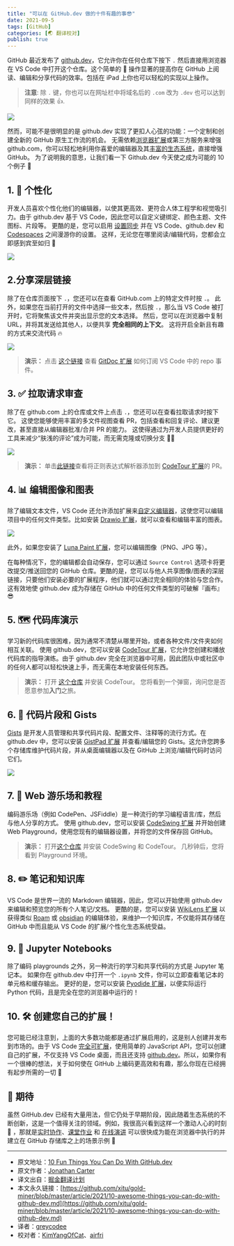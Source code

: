 ```yaml
---
title: "可以在 GitHub.dev 做的十件有趣的事😎"
date: 2021-09-5
tags: [GitHub]
categories: [🌏 翻译校对]
publish: true
---
```


GitHub 最近发布了 [github.dev](https://github.dev)，它允许你在任何仓库下按下 `.` 然后直接用浏览器在 VS Code 中打开这个仓库。这个简单的  操作显著的提高你在 GitHub 上阅读、编辑和分享代码的效率。包括在 iPad 上你也可以轻松的实现以上操作。

> **注意**: 除 `.` 键，你也可以在网址栏中将域名后的 `.com` 改为 `.dev` 也可以达到同样的效果 👍.

![](https://picbed.kimyang.cn/202109072224405.jpg)

<!-- more -->

然而，可能不是很明显的是 github.dev 实现了更扣人心弦的功能：一个定制和创建全新的 GitHub 原生工作流的机会。 无需依赖[浏览器扩展](https://github.com/collections/github-browser-extensions)或第三方服务来增强 github.com，你可以轻松地利用你喜爱的编辑器及其[丰富的生态系统](https://marketplace.visualstudio.com/vscode)，直接增强 GitHub。 为了说明我的意思，让我们看一下 Github.dev 今天使之成为可能的 10 个例子 🚀

## 1. 💄 个性化

开发人员喜欢个性化他们的编辑器，以使其更高效、更符合人体工程学和视觉吸引力。由于 github.dev 基于 VS Code，因此您可以自定义键绑定、颜色主题、文件图标、片段等。 更酷的是，您可以启用 [设置同步](https://code.visualstudio.com/docs/editor/settings-sync) 并在 VS Code、github.dev 和 [Codespaces](https://github.com/features/codespaces) 之间漫游你的设置。 这样，无论您在哪里阅读/编辑代码，您都会立即感到宾至如归 💖

![](https://picbed.kimyang.cn/202109072224708.jpg)

## 2.分享深层链接

除了在仓库页面按下 `.`，您还可以在查看 GitHub.com 上的特定文件时按 `.`。 此外，如果您在当前打开的文件中选择一些文本，然后按 `.`，那么当 VS Code 被打开时，它将聚焦该文件并突出显示您的文本选择。 然后，您可以在浏览器中复制 URL，并将其发送给其他人，以便共享 **完全相同的上下文**。 这将开启全新且有趣的方式来交流代码 🔥

![](https://picbed.kimyang.cn/202109072224800.jpg)

> **演示：** 点击 [这个链接](https://github.dev/lostintangent/gitdoc/blob/master/src/extension.ts#L26-L27) 查看 [GitDoc 扩展](https://aka.ms/gitdoc) 如何订阅 VS Code 中的 repo 事件。

## 3. ✅ 拉取请求审查

除了在 github.com 上的仓库或文件上点击 `.`，您还可以在查看拉取请求时按下它。 这使您能够使用丰富的多文件视图查看 PR，包括查看和回复评论、建议更改，甚至直接从编辑器批准/合并 PR 的能力。 这使得通过为开发人员提供更好的工具来减少“肤浅的评论”成为可能，而无需克隆或切换分支 🙅‍♂️

![](https://picbed.kimyang.cn/202109072225643.jpg)

> **演示：** 单击[此链接](https://github.dev/microsoft/codetour/pull/153)查看将正则表达式解析器添加到 [CodeTour 扩展](https://aka.ms/codetour)的 PR。

## 4. 📊 编辑图像和图表

除了编辑文本文件，VS Code 还允许添加扩展来[自定义编辑器](https://code.visualstudio.com/api/extension-guides/custom-editors)，这使您可以编辑项目中的任何文件类型。比如安装 [Drawio 扩展](https://marketplace.visualstudio.com/items?itemName=hediet.vscode-drawio)，就可以查看和编辑丰富的图表。

![](https://picbed.kimyang.cn/202109072225677.jpg)

此外，如果您安装了 [Luna Paint 扩展](https://marketplace.visualstudio.com/items?itemName=Tyriar.luna-paint)，您可以编辑图像（PNG、JPG 等）。

在每种情况下，您的编辑都会自动保存，您可以通过 `Source Control` 选项卡将更改提交/推送回您的 GitHub 仓库。更酷的是，您可以与他人共享图像/图表的深层链接，只要他们安装必要的扩展程序，他们就可以通过完全相同的体验与您合作。 这有效地使 github.dev 成为存储在 GitHub 中的任何文件类型的可破解『画布』😎

## 5. 🗺 代码库演示

学习新的代码库很困难，因为通常不清楚从哪里开始，或者各种文件/文件夹如何相互关联。 使用 github.dev，您可以安装 [CodeTour 扩展](https://aka.ms/codetour)，它允许您创建和播放代码库的指导演练。由于 github.dev 完全在浏览器中可用，因此团队中或社区中的任何人都可以轻松快速上手，而无需在本地安装任何东西。

> **演示：** 打开 [这个仓库](https://github.dev/microsoft/codetour) 并安装 CodeTour。 您将看到一个弹窗，询问您是否愿意参加**入门**之旅。

## 6. 📕 代码片段和 Gists

[Gists](https://gist.github.com) 是开发人员管理和共享代码片段、配置文件、注释等的流行方式。在 github.dev 中，您可以安装 [GistPad 扩展](https://aka.ms/gistpad) 并查看/编辑您的 Gists。这允许您跨多个存储库维护代码片段，并从桌面编辑器以及在 GitHub 上浏览/编辑代码时访问它们。

![](https://picbed.kimyang.cn/202109072225446.jpg)

## 7. 🎢 Web 游乐场和教程

编码游乐场（例如 CodePen、JSFiddle）是一种流行的学习编程语言/库，然后与他人分享的方式。 使用 github.dev，您可以安装 [CodeSwing 扩展](https://aka.ms/codeswing) 并开始创建 Web Playground，使用您现有的编辑器设置，并将您的文件保存回 GitHub。

> **演示：** 打开[这个仓库](https://github.dev/lostintangent/rock-paper-scissors) 并安装 CodeSwing 和 CodeTour。 几秒钟后，您将看到 Playground 环境。

## 8. ✏️ 笔记和知识库

VS Code 是世界一流的 Markdown 编辑器，因此，您可以开始使用 github.dev 来编辑和预览您的所有个人笔记/文档。 更酷的是，您可以安装 [WikiLens 扩展](https://aka.ms/wikilens) 以获得类似 [Roam](https://roamresearch.com/) 或 [obsidian](https://obsidian.md/) 的编辑体验，来维护一个知识库，不仅能将其存储在 GitHub 中而且能从 VS Code 的扩展/个性化生态系统受益。

## 9. 📓 Jupyter Notebooks

除了编码 playgrounds 之外，另一种流行的学习和共享代码的方式是 Jupyter 笔记本。 如果你在 github.dev 中打开一个 `.ipynb` 文件，你可以立即查看笔记本的单元格和缓存输出。 更好的是，您可以安装 [Pyodide 扩展](https://marketplace.visualstudio.com/items?itemName=joyceerhl.vscode-pyodide)，以便实际运行 Python 代码，且是完全在您的浏览器中运行的！

## 10. 🛠 创建您自己的扩展！

您可能已经注意到，上面的大多数功能都是通过扩展启用的，这是别人创建并发布到市场的。由于 VS Code [完全可扩展](https://code.visualstudio.com/api/references/vscode-api)，使用简单的 JavaScript API，您可以创建自己的扩展，不仅支持 VS Code 桌面，而且还支持 [github.dev](https://github.com/microsoft/vscode-docs/blob/vnext/api/extension-guides/web-extensions.md)。所以，如果你有一个很棒的想法，关于如何使在 GitHub 上编码更高效和有趣，那么你现在已经拥有起步所需的一切 🏃

## 🔮 期待

虽然 GitHub.dev 已经有大量用法，但它仍处于早期阶段，因此随着生态系统的不断创新，这是一个值得关注的领域。例如，我很高兴看到这样一个激动人心的时刻 🙌 ，那就是[实时协作](https://aka.ms/vsls)、[课堂作业](https://marketplace.visualstudio.com/items?itemName=GitHub.classroom) 和 [在线演讲](https://marketplace.visualstudio.com/items?itemName=marp-team.marp-vscode) 可以很快成为能在浏览器中执行的并建立在 GitHub 存储库之上的场景示例 💯

---

- 原文地址：[10 Fun Things You Can Do With GitHub.dev](https://dev.to/lostintangent/10-awesome-things-you-can-do-with-github-dev-5fm7)
- 原文作者：[Jonathan Carter](https://dev.to/lostintangent)
- 译文出自：[掘金翻译计划](https://github.com/xitu/gold-miner)
- 本文永久链接：[https://github.com/xitu/gold-miner/blob/master/article/2021/10-awesome-things-you-can-do-with-github-dev.md](https://github.com/xitu/gold-miner/blob/master/article/2021/10-awesome-things-you-can-do-with-github-dev.md)
- 译者：[greycodee](https://github.com/greycodee)
- 校对者：[KimYangOfCat](https://github.com/KimYangOfCat)、[airfri](https://github.com/airfri)
